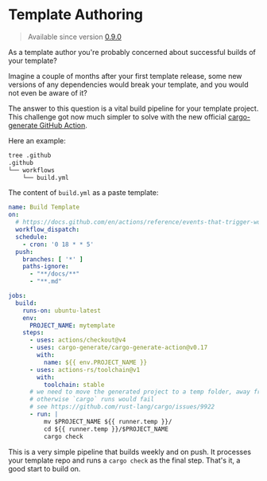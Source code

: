 # Template Authoring

> Available since version [0.9.0](https://github.com/cargo-generate/cargo-generate/releases/tag/v0.9.0)

As a template author you're probably concerned about successful builds of your template?

Imagine a couple of months after your first template release, some new versions of any dependencies would break your template, and you would not even be aware of it?

The answer to this question is a vital build pipeline for your template project. This challenge got now much simpler to solve with the new official [cargo-generate GitHub Action](https://github.com/marketplace/actions/cargo-generate).

Here an example:

```sh
tree .github
.github
└── workflows
    └── build.yml
```

The content of `build.yml` as a paste template:

```yaml
name: Build Template
on:
  # https://docs.github.com/en/actions/reference/events-that-trigger-workflows#workflow_dispatch
  workflow_dispatch:
  schedule:
    - cron: '0 18 * * 5'
  push:
    branches: [ '*' ]
    paths-ignore:
      - "**/docs/**"
      - "**.md"

jobs:
  build:
    runs-on: ubuntu-latest
    env:
      PROJECT_NAME: mytemplate
    steps:
      - uses: actions/checkout@v4
      - uses: cargo-generate/cargo-generate-action@v0.17
        with:
          name: ${{ env.PROJECT_NAME }}
      - uses: actions-rs/toolchain@v1
        with:
          toolchain: stable
      # we need to move the generated project to a temp folder, away from the template project
      # otherwise `cargo` runs would fail 
      # see https://github.com/rust-lang/cargo/issues/9922
      - run: |
          mv $PROJECT_NAME ${{ runner.temp }}/
          cd ${{ runner.temp }}/$PROJECT_NAME
          cargo check
```

This is a very simple pipeline that builds weekly and on push.
It processes your template repo and runs a `cargo check` as the final step. That's it, a good start to build on.
